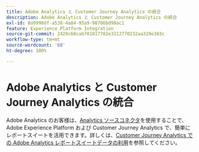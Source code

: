 ```yaml
---
title: Adobe Analytics と Customer Journey Analytics の統合
description: Adobe Analytics と Customer Journey Analytics の統合
exl-id: 0a9998df-a538-4a84-95a9-98706bd99ac1
feature: Experience Platform Integration
source-git-commit: 2429c60cab701017702e3312770232aa329e303c
workflow-type: tm+mt
source-wordcount: '68'
ht-degree: 100%

---
```


# Adobe Analytics と Customer Journey Analytics の統合

Adobe Analytics のお客様は、[Analytics ソースコネクタ](https://experienceleague.adobe.com/docs/experience-platform/sources/connectors/adobe-applications/analytics.html?lang=ja)を使用することで、Adobe Experience Platform および Customer Journey Analytics で、簡単にレポートスイートを活用できます。詳しくは、[Customer Journey Analytics での Adobe Analytics レポートスイートデータの利用](/help/getting-started/aa-vs-cja/aa-data-in-cja.md)を参照してください。
